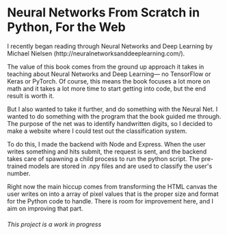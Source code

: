 <h1>Neural Networks From Scratch in Python, For the Web</h1>

<p>I recently began reading through Neural Networks and Deep Learning by Michael Nielsen (http://neuralnetworksanddeeplearning.com/).

The value of this book comes from the ground up approach it takes in teaching about Neural Networks and Deep Learning— no TensorFlow or Keras or PyTorch. Of course, this means the book focuses a lot more on math and it takes a lot more time to start getting into code, but the end result is worth it.

But I also wanted to take it further, and do something with the Neural Net.
I wanted to do something with the program that the book guided me through. The purpose of the net was to identify handwritten digits, so I decided to make a website where I could test out the classification system.

To do this, I made the backend with Node and Express. When the user writes something and hits submit, the request is sent, and the backend takes care of spawning a child process to run the python script. The pre-trained models are stored in .npy files and are used to classify the user's number.

Right now the main hiccup comes from transforming the HTML canvas the user writes on into a array of pixel values that is the proper size and format for the Python code to handle. There is room for improvement here, and I aim on improving that part.

 </p>

<h6>This project is a work in progress</h6>
